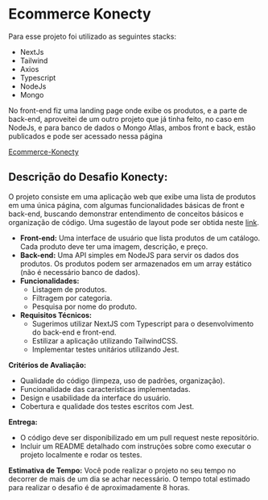 # Ecommerce Konecty

Para esse projeto foi utilizado as seguintes stacks:

- NextJs
- Tailwind
- Axios
- Typescript
- NodeJs
- Mongo

No front-end fiz uma landing page onde exibe os produtos, e a parte de back-end, aproveitei de um outro projeto que já tinha feito, no caso em NodeJs, e para banco de dados o Mongo Atlas, ambos front e back, estão publicados e pode ser acessado nessa página

[Ecommerce-Konecty](https://ecommerce-konecty.vercel.app/)

## Descrição do Desafio Konecty:

O projeto consiste em uma aplicação web que exibe uma lista de produtos em uma única página, com algumas funcionalidades básicas de front e back-end, buscando demonstrar entendimento de conceitos básicos e organização de código. Uma sugestão de layout pode ser obtida neste [link](https://www.figma.com/file/xdRzcu1tXDNdXkDRzvJnCR/Product-Listing?type=design&node-id=0%3A1&mode=design&t=xpH091Fq3aaMScXN-1).

- **Front-end:** Uma interface de usuário que lista produtos de um catálogo. Cada produto deve ter uma imagem, descrição, e preço.
- **Back-end:** Uma API simples em NodeJS para servir os dados dos produtos. Os produtos podem ser armazenados em um array estático (não é necessário banco de dados).
- **Funcionalidades:**
  - Listagem de produtos.
  - Filtragem por categoria.
  - Pesquisa por nome do produto.
- **Requisitos Técnicos:**
  - Sugerimos utilizar NextJS com Typescript para o desenvolvimento do back-end e front-end.
  - Estilizar a aplicação utilizando TailwindCSS.
  - Implementar testes unitários utilizando Jest.

**Critérios de Avaliação:**

- Qualidade do código (limpeza, uso de padrões, organização).
- Funcionalidade das características implementadas.
- Design e usabilidade da interface do usuário.
- Cobertura e qualidade dos testes escritos com Jest.

**Entrega:**

- O código deve ser disponibilizado em um pull request neste repositório.
- Incluir um README detalhado com instruções sobre como executar o projeto localmente e rodar os testes.

**Estimativa de Tempo:** Você pode realizar o projeto no seu tempo no decorrer de mais de um dia se achar necessário. O tempo total estimado para realizar o desafio é de aproximadamente 8 horas.
